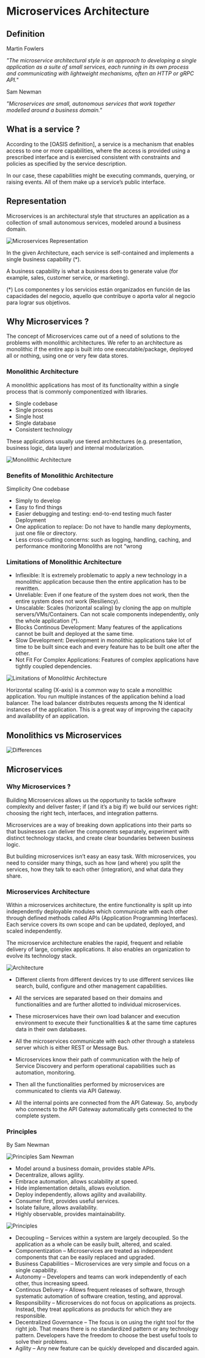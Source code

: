 
# Microservices Architecture

## Definition

Martin Fowlers

*"The microservice architectural style is an approach to developing a single application as a suite of small services, each running in its own process and communicating with lightweight mechanisms, often an HTTP or gRPC API."*

Sam Newman

*"Microservices are small, autonomous services that work together modelled around a business domain."*

## What is a service ?

According to the [OASIS definition], a service is a mechanism that enables access to one or more capabilities, where the access is provided using a prescribed interface and is exercised consistent with constraints and policies as specified by the service description. 

In our case, these capabilities might be executing commands, querying, or raising events. All of them make up a service’s public interface.

## Representation

Microservices is an architectural style that structures an application as a collection of small autonomous services, modeled around a business domain.

![Microservices Representation](img/fig-01.png?raw=true "Microservices Representation")

In the given Architecture, each service is self-contained and implements a single business capability (*).

A business capability is what a business does to generate value (for example, sales, customer service, or marketing).

(*) Los componentes y los servicios están organizados en función de las capacidades del negocio, aquello que contribuye o aporta valor al negocio para lograr sus objetivos.

## Why Microservices ?

The concept of Microservices came out of a need of solutions to the problems with monolithic architectures. We refer to an architecture as monolithic if the entire app is built into one executable/package, deployed all or nothing, using one or very few data stores. 


### Monolithic Architecture

A monolithic applications has most of its functionality within a single process that is commonly componentized with libraries.

- Single codebase
- Single process
- Single host
- Single database
- Consistent technology

These applications usually use tiered architectures (e.g. presentation, business logic, data layer) and internal modularization.

![Monolithic Architecture](img/fig-02.jpg?raw=true "Monolithic Architecture")


### Benefits of Monolithic Architecture

Simplicity
One codebase
- Simply to develop
- Easy to find things
- Easier debugging and testing: end-to-end testing much faster
Deployment
- One application to replace: Do not have to handle many deployments, just one file or directory.
- Less cross-cutting concerns: such as logging, handling, caching, and performance monitoring
Monoliths are not “wrong

### Limitations of Monolithic Architecture

- Inflexible: It is extremely problematic to apply a new technology in a monolithic application because then the entire application has to be rewritten.
- Unreliable: Even if one feature of the system does not work, then the entire system does not work (Resiliency).
- Unscalable: Scales (horizontal scaling) by cloning the app on multiple servers/VMs/Containers. Can not scale components independently, only the whole application (*).
- Blocks Continous Development: Many features of the applications cannot be built and deployed at the same time.
- Slow Development: Development in monolithic applications take lot of time to be built since each and every feature has to be built one after the other.
- Not Fit For Complex Applications: Features of complex applications have tightly coupled dependencies.


![Limitations of Monolithic Architecture](img/fig-03.png?raw=true "Limitations of Monolithic Architecture")

Horizontal scaling (X-axis) is a common way to scale a monolithic application. You run multiple instances of the application behind a load balancer. The load balancer distributes requests among the N identical instances of the application. This is a great way of improving the capacity and availability of an application.


## Monolithics vs Microservices

![Differences](img/fig-04.jpg?raw=true "Differences between Monolithics and Microservices Architectures")

## Microservices

### Why Microservices ?

Building Microservices allows us the opportunity to tackle software complexity and deliver faster; if (and it’s a big if) we build our services right: choosing the right tech, interfaces, and integration patterns.

Microservices are a way of breaking down applications into their parts so that businesses can deliver the components separately, experiment with distinct technology stacks, and create clear boundaries between business logic.

But building microservices isn’t easy an easy task. With microservices, you need to consider many things, such as how (and where) you split the services, how they talk to each other (integration), and what data they share.

### Microservices Architecture

Within a microservices architecture, the entire functionality is split up into independently deployable modules which communicate with each other through defined methods called APIs (Application Programming Interfaces). Each service covers its own scope and can be updated, deployed, and scaled independently.

The microservice architecture enables the rapid, frequent and reliable delivery of large, complex applications. It also enables an organization to evolve its technology stack.

![Architecture](img/fig-05.png?raw=true "Architecture")

- Different clients from different devices try to use different services like search, build, configure and other management capabilities.

- All the services are separated based on their domains and functionalities and  are further allotted to individual microservices.

- These microservices have their own load balancer and execution environment to execute their functionalities & at the same time captures data in their own databases.

- All the microservices communicate with each other through a stateless server which is either REST or Message Bus.

- Microservices know their path of communication with the help of Service Discovery and perform operational capabilities such as automation, monitoring.

- Then all the functionalities performed by microservices are communicated to clients via API Gateway.

- All the internal points are connected from the API Gateway. So, anybody who connects to the API Gateway automatically gets connected to the complete system.

### Principles

By Sam Newman

![Principles Sam Newman](img/fig-06-a.png?raw=true "Principles Sam Newman")

- Model around a business domain, provides stable APIs.
- Decentralize, allows agility.
- Embrace automation, allows scalability at speed.
- Hide implementation details, allows evolution.
- Deploy independently, allows agility and availability.
- Consumer first, provides useful services.
- Isolate failure, allows availability.
- Highly observable, provides maintainability.

![Principles](img/fig-06-b.png?raw=true "Principles")

- Decoupling – Services within a system are largely decoupled. So the application as a whole can be easily built, altered, and scaled.
- Componentization – Microservices are treated as independent components that can be easily replaced and upgraded.
- Business Capabilities – Microservices are very simple and focus on a single capability.
- Autonomy – Developers and teams can work independently of each other, thus increasing speed.
- Continous Delivery – Allows frequent releases of software, through systematic automation of software creation, testing, and approval.
- Responsibility – Microservices do not focus on applications as projects. Instead, they treat applications as products for which they are responsible.
- Decentralized Governance – The focus is on using the right tool for the right job. That means there is no standardized pattern or any technology pattern. Developers have the freedom to choose the best useful tools to solve their problems.
- Agility – Any new feature can be quickly developed and discarded again.



